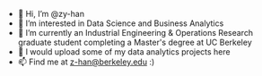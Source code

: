 - 👋 Hi, I’m @zy-han
- 👀 I’m interested in Data Science and Business Analytics
- 🌱 I’m currently an Industrial Engineering & Operations Research graduate student completing a Master's degree at UC Berkeley
- 💞️ I would upload some of my data analytics projects here
- 📫 Find me at z-han@berkeley.edu :)

<!---
zy-han/zy-han is a ✨ special ✨ repository because its `README.md` (this file) appears on your GitHub profile.
You can click the Preview link to take a look at your changes.
--->
